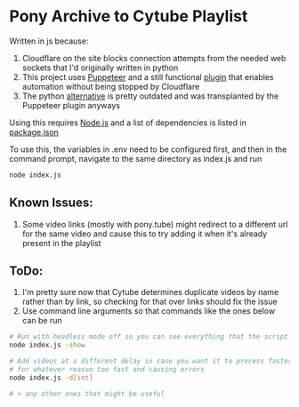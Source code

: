 # Pony Archive to Cytube Playlist

Written in js because:
1. Cloudflare on the site blocks connection attempts from the needed web sockets that I'd originally written in python
2. This project uses [Puppeteer](https://github.com/puppeteer/puppeteer) and a still functional [plugin](https://github.com/berstend/puppeteer-extra) that enables automation without being stopped by Cloudflare
3. The python [alternative](https://github.com/MeiK2333/pyppeteer_stealth) is pretty outdated and was transplanted by the Puppeteer plugin anyways

Using this requires [Node.js](https://nodejs.org/en) and a list of dependencies is listed in [package.json](https://github.com/Brambles-cat/ArchiveToCytube/blob/main/package.json)

To use this, the variables in .env need to be configured first, and then in the command prompt, navigate to the same directory as index.js and run
```bash
node index.js
```

## Known Issues:
1. Some video links (mostly with pony.tube) might redirect to a different url for the same video and cause this to try adding it when it's already present in the playlist

## ToDo:
1. I'm pretty sure now that Cytube determines duplicate videos by name rather than by link, so checking for that over links should fix the issue
2. Use command line arguments so that commands like the ones below can be run
```bash
# Run with headless mode off so you can see everything that the script might be doing right/wrong
node index.js -show

# Add videos at a different delay in case you want it to process faster or if the default one is
# for whatever reason too fast and causing errors
node index.js -d[int]

# + any other ones that might be useful
```
